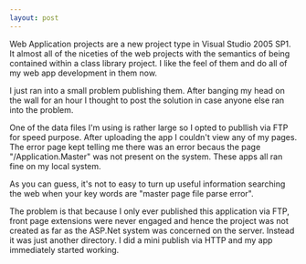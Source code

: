 ```yaml
---
layout: post
---
```

Web Application projects are a new project type in Visual Studio 2005 SP1.  It almost all of the niceties of the web projects with the semantics of being contained within a class library project.  I like the feel of them and do all of my web app development in them now.  

I just ran into a small problem publishing them.  After banging my head on the wall for an hour I thought to post the solution in case anyone else ran into the problem.

One of the data files I'm using is rather large so I opted to publlish via FTP for speed purpose.  After uploading the app I couldn't view any of my pages.  The error page kept telling me there was an error becaus the page "/Application.Master" was not present on the system.  These apps all ran fine on my local system.

As you can guess, it's not to easy to turn up useful information searching the web when your key words are "master page file parse error".

The problem is that because I only ever published this application via FTP, front page extensions were never engaged and hence the project was not created as far as the ASP.Net system was concerned on the server.  Instead it was just another directory.  I did a mini publish via HTTP and my app immediately started working.

